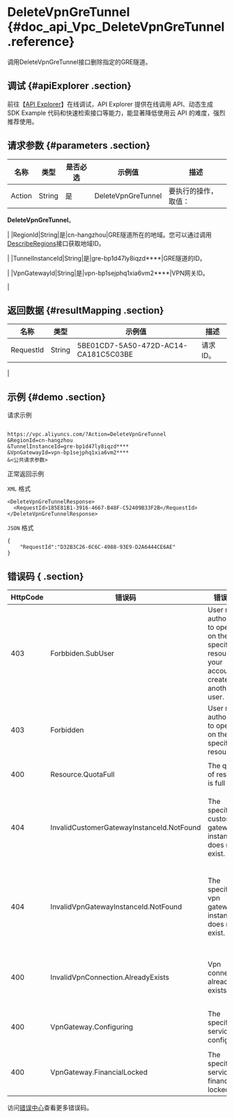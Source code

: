 # DeleteVpnGreTunnel {#doc_api_Vpc_DeleteVpnGreTunnel .reference}

调用DeleteVpnGreTunnel接口删除指定的GRE隧道。

## 调试 {#apiExplorer .section}

前往【[API Explorer](https://api.aliyun.com/#product=Vpc&api=DeleteVpnGreTunnel)】在线调试，API Explorer 提供在线调用 API、动态生成 SDK Example 代码和快速检索接口等能力，能显著降低使用云 API 的难度，强烈推荐使用。

## 请求参数 {#parameters .section}

|名称|类型|是否必选|示例值|描述|
|--|--|----|---|--|
|Action|String|是|DeleteVpnGreTunnel|要执行的操作，取值：

 **DeleteVpnGreTunnel**。

 |
|RegionId|String|是|cn-hangzhou|GRE隧道所在的地域。您可以通过调用[DescribeRegions](~~36063~~)接口获取地域ID。

 |
|TunnelInstanceId|String|是|gre-bp1d47ly8iqzd\*\*\*\*|GRE隧道的ID。

 |
|VpnGatewayId|String|是|vpn-bp1sejphq1xia6vm2\*\*\*\*|VPN网关ID。

 |

## 返回数据 {#resultMapping .section}

|名称|类型|示例值|描述|
|--|--|---|--|
|RequestId|String|5BE01CD7-5A50-472D-AC14-CA181C5C03BE|请求ID。

 |

## 示例 {#demo .section}

请求示例

``` {#request_demo}

https://vpc.aliyuncs.com/?Action=DeleteVpnGreTunnel
&RegionId=cn-hangzhou
&TunnelInstanceId=gre-bp1d47ly8iqzd****
&VpnGatewayId=vpn-bp1sejphq1xia6vm2****
&<公共请求参数>

```

正常返回示例

`XML` 格式

``` {#xml_return_success_demo}
<DeleteVpnGreTunnelResponse>
  <RequestId>185E81B1-3916-4667-B48F-C52409B33F2B</RequestId>
</DeleteVpnGreTunnelResponse>

```

`JSON` 格式

``` {#json_return_success_demo}
{
	"RequestId":"D32B3C26-6C6C-4988-93E9-D2A6444CE6AE"
}
```

## 错误码 { .section}

|HttpCode|错误码|错误信息|描述|
|--------|---|----|--|
|403|Forbbiden.SubUser|User not authorized to operate on the specified resource as your account is created by another user.|您没有权限操作该资源，请您申请操作权限后再试。|
|403|Forbidden|User not authorized to operate on the specified resource.|您没有权限操作指定资源，请提交工单咨询。|
|400|Resource.QuotaFull|The quota of resource is full|资源配额已达上限。|
|404|InvalidCustomerGatewayInstanceId.NotFound|The specified customer gateway instance id does not exist.|指定的 Instance 不存在，请您检查 Instance 是否正确。|
|404|InvalidVpnGatewayInstanceId.NotFound|The specified vpn gateway instance id does not exist.|指定的 VPN 网关不存在，请您检查 VPN 网关是否正确。|
|400|InvalidVpnConnection.AlreadyExists|Vpn connection already exists.|VPN 连接已经存在，不用再次添加。|
|400|VpnGateway.Configuring|The specified service is configuring.|服务正在配置中，请您稍后再试。|
|400|VpnGateway.FinancialLocked|The specified service is financial locked.|该服务已欠费，请您先充值再操作。|

访问[错误中心](https://error-center.aliyun.com/status/product/Vpc)查看更多错误码。

